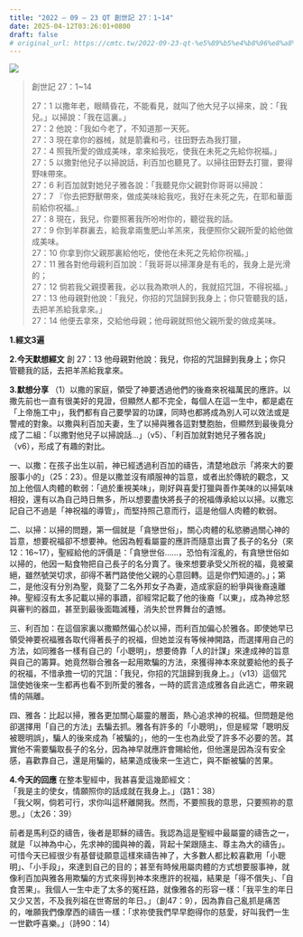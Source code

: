 ```yaml
---
title: "2022 – 09 – 23 QT 創世記 27：1~14"
date: 2025-04-12T03:26:01+0800
draft: false
# original_url: https://cmtc.tw/2022-09-23-qt-%e5%89%b5%e4%b8%96%e8%a8%98-27%ef%bc%9a114
---
```


![](/images/qt.jpg)
> 創世記 27：1\~14
>
> 27：1 以撒年老，眼睛昏花，不能看見，就叫了他大兒子以掃來，說：「我兒。」以掃說：「我在這裏。」  
> 27：2 他說：「我如今老了，不知道那一天死。  
> 27：3 現在拿你的器械，就是箭囊和弓，往田野去為我打獵，  
> 27：4 照我所愛的做成美味，拿來給我吃，使我在未死之先給你祝福。」  
> 27：5 以撒對他兒子以掃說話，利百加也聽見了。以掃往田野去打獵，要得野味帶來。  
> 27：6 利百加就對她兒子雅各說：「我聽見你父親對你哥哥以掃說：  
> 27：7 『你去把野獸帶來，做成美味給我吃，我好在未死之先，在耶和華面前給你祝福。』  
> 27：8 現在，我兒，你要照著我所吩咐你的，聽從我的話。  
> 27：9 你到羊群裏去，給我拿兩隻肥山羊羔來，我便照你父親所愛的給他做成美味。  
> 27：10 你拿到你父親那裏給他吃，使他在未死之先給你祝福。」  
> 27：11 雅各對他母親利百加說：「我哥哥以掃渾身是有毛的，我身上是光滑的；  
> 27：12 倘若我父親摸著我，必以我為欺哄人的，我就招咒詛，不得祝福。」  
> 27：13 他母親對他說：「我兒，你招的咒詛歸到我身上；你只管聽我的話，去把羊羔給我拿來。」  
> 27：14 他便去拿來，交給他母親；他母親就照他父親所愛的做成美味。

**1.經文3遍**

**2.今天默想經文**
創 27：13 他母親對他說：我兒，你招的咒詛歸到我身上；你只管聽我的話，去把羊羔給我拿來。

**3.默想分享**
（1）以撒的家庭，領受了神要透過他們的後裔來祝福萬民的應許。以撒先前也一直有很美好的見證，但顯然人都不完全，每個人在這一生中，都是處在「上帝施工中」，我們都有自己要學習的功課，同時也都將成為別人可以效法或是警戒的對象。以撒與利百加夫妻，生了以掃與雅各這對雙胞胎，但顯然到最後竟分成了二組：「以撒對他兒子以掃說話…」（v5）、「利百加就對她兒子雅各說」（v6），形成了有趣的對比。

一、以撒：在孩子出生以前，神已經透過利百加的禱告，清楚地啟示「將來大的要服事小的」（25：23）。但是以撒並沒有順服神的旨意，或者出於傳統的觀念，又加上他個人肉體的軟弱：「過於重視美味」，剛好與喜愛打獵與善作美味的以掃氣味相投，還有以為自己時日無多，所以想要盡快將長子的祝福傳承給以以掃。以撒忘記自己不過是「神祝福的導管」，而堅持照己意而行，這是他個人肉體的軟弱。

二、以掃：以掃的問題，第一個就是「貪戀世俗」，關心肉體的私慾勝過關心神的旨意，想要祝福卻不想要神。他因為輕看屬靈的應許而隨意出賣了長子的名分（來12：16\~17），聖經給他的評價是：「貪戀世俗……，恐怕有淫亂的，有貪戀世俗如以掃的，他因一點食物把自己長子的名分賣了。後來想要承受父所祝的福，竟被棄絕，雖然號哭切求，卻得不著門路使他父親的心意回轉。這是你們知道的。」；第二，是他沒有分別為聖，竟娶了二名外邦女子為妻，造成家庭的紛爭與後裔遠離神。聖經沒有太多記載以掃的事蹟，卻經常記載了他的後裔「以東」，成為神忿怒與審判的器皿，甚至到最後面臨滅種，消失於世界舞台的遺憾。

三、利百加：在這個家裏以撒顯然偏心於以掃，而利百加偏心於雅各。即使她早已領受神要祝福雅各取代得著長子的祝福，但她並沒有等候神開路，而選擇用自己的方法，如同雅各一樣有自己的「小聰明」，想要倚靠「人的計謀」來達成神的旨意與自己的籌算。她竟然聯合雅各一起用欺騙的方法，來獲得神本來就要給他的長子的祝福，不惜承擔一切的咒詛：「我兒，你招的咒詛歸到我身上。」（v13）這個咒詛使她後來一生都再也看不到所愛的雅各，一時的謊言造成雅各自此逃亡，帶來親情的隔離。

四、雅各：比起以掃，雅各更加關心屬靈的層面，熱心追求神的祝福。但問題是他卻選擇用「自己的方法」去騙去抓。雅各有許多的「小聰明」，但是經常「聰明反被聰明誤」，騙人的後來成為「被騙的」，他的一生也為此受了許多不必要的苦。其實他不需要騙取長子的名分，因為神早就應許會賜給他，但他還是因為沒有安全感，喜歡靠自己，還是用騙的，結果造成後來一生逃亡，與不斷被騙的苦果。

**4.今天的回應**
在整本聖經中，我甚喜愛這幾節經文：  
「我是主的使女，情願照你的話成就在我身上。」（路1：38）  
「我父啊，倘若可行，求你叫這杯離開我。然而，不要照我的意思，只要照祢的意思。」（太26：39）

前者是馬利亞的禱告，後者是耶穌的禱告。我認為這是聖經中最屬靈的禱告之一，就是「以神為中心，先求神的國與神的義，背起十架跟隨主、尊主為大的禱告」。可惜今天已經很少有基督徒願意這樣來禱告神了，大多數人都比較喜歡用「小聰明」、「小手段」，來達到自己的目的；甚至有時候用屬肉體的方式想要服事神，就像利百加與雅各用欺騙的方式來得到神本來應許的祝福，結果是「得不償失」、「自食苦果」。我個人一生中走了太多的冤枉路，就像雅各的形容一樣：「我平生的年日又少又苦，不及我列祖在世寄居的年日。」（創47：9），因為靠自己亂抓是痛苦的，唯願我們像摩西的禱告一樣：「求祢使我們早早飽得你的慈愛，好叫我們一生一世歡呼喜樂。」（詩90：14）
